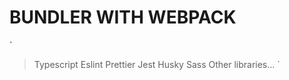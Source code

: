 # BUNDLER WITH WEBPACK

`

> Typescript
> Eslint
> Prettier
> Jest
> Husky
> Sass
> Other libraries...
> `
